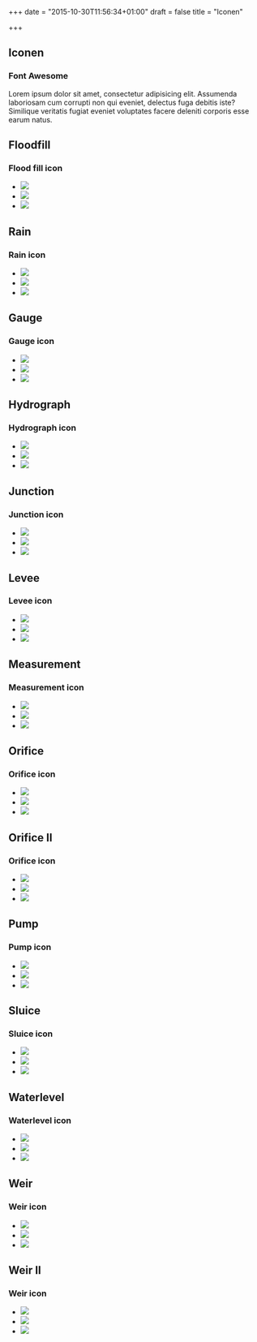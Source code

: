 +++
date = "2015-10-30T11:56:34+01:00"
draft = false
title = "Iconen"

+++

Iconen
------


<div class="panel panel-default">
  <div class="panel-heading">
    <h3 class="panel-title">Font Awesome</h3>
  </div>
  <div class="panel-body">
    Lorem ipsum dolor sit amet, consectetur adipisicing elit. Assumenda laboriosam cum corrupti non qui eveniet, delectus fuga debitis iste? Similique veritatis fugiat eveniet voluptates facere deleniti corporis esse earum natus.
  </div>
</div>



## Floodfill

<div class="panel panel-default">
  <div class="panel-heading">
    <h3 class="panel-title">Flood fill icon</h3>
  </div>
  <div class="panel-body">
    <ul class="list-group">
      <li class="list-group-item"><img src="../../../images/ui/icon-floodfill.png" class="icon-1x" /></li>
      <li class="list-group-item"><img src="../../../images/ui/icon-floodfill.png" class="icon-2x" /></li>
      <li class="list-group-item"><img src="../../../images/ui/icon-floodfill.png" class="icon-3x" /></li>
    </ul>
  </div>
</div>


## Rain

<div class="panel panel-default">
  <div class="panel-heading">
    <h3 class="panel-title">Rain icon</h3>
  </div>
  <div class="panel-body">
    <ul class="list-group">
      <li class="list-group-item"><img src="../../../images/ui/icon-rain.png" class="icon-1x" /></li>
      <li class="list-group-item"><img src="../../../images/ui/icon-rain.png" class="icon-2x" /></li>
      <li class="list-group-item"><img src="../../../images/ui/icon-rain.png" class="icon-3x" /></li>
    </ul>
  </div>
</div>

## Gauge

<div class="panel panel-default">
  <div class="panel-heading">
    <h3 class="panel-title">Gauge icon</h3>
  </div>
  <div class="panel-body">
    <ul class="list-group">
      <li class="list-group-item"><img src="../../../images/ui/icon-gauge.png" class="icon-1x" /></li>
      <li class="list-group-item"><img src="../../../images/ui/icon-gauge.png" class="icon-2x" /></li>
      <li class="list-group-item"><img src="../../../images/ui/icon-gauge.png" class="icon-3x" /></li>
    </ul>
  </div>
</div>


## Hydrograph

<div class="panel panel-default">
  <div class="panel-heading">
    <h3 class="panel-title">Hydrograph icon</h3>
  </div>
  <div class="panel-body">
    <ul class="list-group">
      <li class="list-group-item"><img src="../../../images/ui/icon-hydrograph.png" class="icon-1x" /></li>
      <li class="list-group-item"><img src="../../../images/ui/icon-hydrograph.png" class="icon-2x" /></li>
      <li class="list-group-item"><img src="../../../images/ui/icon-hydrograph.png" class="icon-3x" /></li>
    </ul>
  </div>
</div>


## Junction

<div class="panel panel-default">
  <div class="panel-heading">
    <h3 class="panel-title">Junction icon</h3>
  </div>
  <div class="panel-body">
    <ul class="list-group">
      <li class="list-group-item"><img src="../../../images/ui/icon-junction.png" class="icon-1x" /></li>
      <li class="list-group-item"><img src="../../../images/ui/icon-junction.png" class="icon-2x" /></li>
      <li class="list-group-item"><img src="../../../images/ui/icon-junction.png" class="icon-3x" /></li>
    </ul>
  </div>
</div>


## Levee

<div class="panel panel-default">
  <div class="panel-heading">
    <h3 class="panel-title">Levee icon</h3>
  </div>
  <div class="panel-body">
    <ul class="list-group">
      <li class="list-group-item"><img src="../../../images/ui/icon-levee.png" class="icon-1x" /></li>
      <li class="list-group-item"><img src="../../../images/ui/icon-levee.png" class="icon-2x" /></li>
      <li class="list-group-item"><img src="../../../images/ui/icon-levee.png" class="icon-3x" /></li>
    </ul>
  </div>
</div>


## Measurement

<div class="panel panel-default">
  <div class="panel-heading">
    <h3 class="panel-title">Measurement icon</h3>
  </div>
  <div class="panel-body">
    <ul class="list-group">
      <li class="list-group-item"><img src="../../../images/ui/icon-measurement.png" class="icon-1x" /></li>
      <li class="list-group-item"><img src="../../../images/ui/icon-measurement.png" class="icon-2x" /></li>
      <li class="list-group-item"><img src="../../../images/ui/icon-measurement.png" class="icon-3x" /></li>
    </ul>
  </div>
</div>


## Orifice

<div class="panel panel-default">
  <div class="panel-heading">
    <h3 class="panel-title">Orifice icon</h3>
  </div>
  <div class="panel-body">
    <ul class="list-group">
      <li class="list-group-item"><img src="../../../images/ui/icon-orifice.png" class="icon-1x" /></li>
      <li class="list-group-item"><img src="../../../images/ui/icon-orifice.png" class="icon-2x" /></li>
      <li class="list-group-item"><img src="../../../images/ui/icon-orifice.png" class="icon-3x" /></li>
    </ul>
  </div>
</div>


## Orifice II

<div class="panel panel-default">
  <div class="panel-heading">
    <h3 class="panel-title">Orifice icon</h3>
  </div>
  <div class="panel-body">
    <ul class="list-group">
      <li class="list-group-item"><img src="../../../images/ui/icon-orifice-ii.png" class="icon-1x" /></li>
      <li class="list-group-item"><img src="../../../images/ui/icon-orifice-ii.png" class="icon-2x" /></li>
      <li class="list-group-item"><img src="../../../images/ui/icon-orifice-ii.png" class="icon-3x" /></li>
    </ul>
  </div>
</div>


## Pump

<div class="panel panel-default">
  <div class="panel-heading">
    <h3 class="panel-title">Pump icon</h3>
  </div>
  <div class="panel-body">
    <ul class="list-group">
      <li class="list-group-item"><img src="../../../images/ui/icon-pump.png" class="icon-1x" /></li>
      <li class="list-group-item"><img src="../../../images/ui/icon-pump.png" class="icon-2x" /></li>
      <li class="list-group-item"><img src="../../../images/ui/icon-pump.png" class="icon-3x" /></li>
    </ul>
  </div>
</div>


## Sluice

<div class="panel panel-default">
  <div class="panel-heading">
    <h3 class="panel-title">Sluice icon</h3>
  </div>
  <div class="panel-body">
    <ul class="list-group">
      <li class="list-group-item"><img src="../../../images/ui/icon-sluice.png" class="icon-1x" /></li>
      <li class="list-group-item"><img src="../../../images/ui/icon-sluice.png" class="icon-2x" /></li>
      <li class="list-group-item"><img src="../../../images/ui/icon-sluice.png" class="icon-3x" /></li>
    </ul>
  </div>
</div>


## Waterlevel

<div class="panel panel-default">
  <div class="panel-heading">
    <h3 class="panel-title">Waterlevel icon</h3>
  </div>
  <div class="panel-body">
    <ul class="list-group">
      <li class="list-group-item"><img src="../../../images/ui/icon-waterlevel.png" class="icon-1x" /></li>
      <li class="list-group-item"><img src="../../../images/ui/icon-waterlevel.png" class="icon-2x" /></li>
      <li class="list-group-item"><img src="../../../images/ui/icon-waterlevel.png" class="icon-3x" /></li>
    </ul>
  </div>
</div>

## Weir

<div class="panel panel-default">
  <div class="panel-heading">
    <h3 class="panel-title">Weir icon</h3>
  </div>
  <div class="panel-body">
    <ul class="list-group">
      <li class="list-group-item"><img src="../../../images/ui/icon-weir.png" class="icon-1x" /></li>
      <li class="list-group-item"><img src="../../../images/ui/icon-weir.png" class="icon-2x" /></li>
      <li class="list-group-item"><img src="../../../images/ui/icon-weir.png" class="icon-3x" /></li>
    </ul>
  </div>
</div>


## Weir II

<div class="panel panel-default">
  <div class="panel-heading">
    <h3 class="panel-title">Weir icon</h3>
  </div>
  <div class="panel-body">
    <ul class="list-group">
      <li class="list-group-item"><img src="../../../images/ui/icon-weir-ii.png" class="icon-1x" /></li>
      <li class="list-group-item"><img src="../../../images/ui/icon-weir-ii.png" class="icon-2x" /></li>
      <li class="list-group-item"><img src="../../../images/ui/icon-weir-ii.png" class="icon-3x" /></li>
    </ul>
  </div>
</div>
